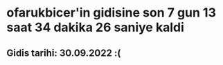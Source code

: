 # ofarukbicer'in gidisine son 7 gun 13 saat 34 dakika 26 saniye kaldi

## Gidis tarihi: 30.09.2022 :(
